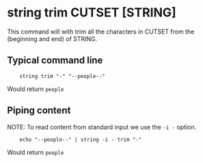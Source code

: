 
# string trim CUTSET [STRING]

This command will with trim all the characters in
CUTSET from the (beginning and end) of STRING.

## Typical command line

```shell
    string trim "-" "--people--"
```

Would return `people`

## Piping content

NOTE: To read content from standard input we use the `-i -` option.

```shell
    echo "--people--" | string -i - trim "-"
```

Would return `people`

